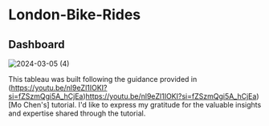 # London-Bike-Rides

## Dashboard
![2024-03-05 (4)](https://github.com/SanyaGubrani/London-Bike-Rides/assets/127206660/bd2c8f69-9502-484a-b4b3-08e0d022ac72)


This tableau was built following the guidance provided in (https://youtu.be/nl9eZl1IOKI?si=fZSzmQgi5A_hCjEa)https://youtu.be/nl9eZl1IOKI?si=fZSzmQgi5A_hCjEa)[Mo Chen's] tutorial.
I'd like to express my gratitude for the valuable insights and expertise shared through the tutorial.
